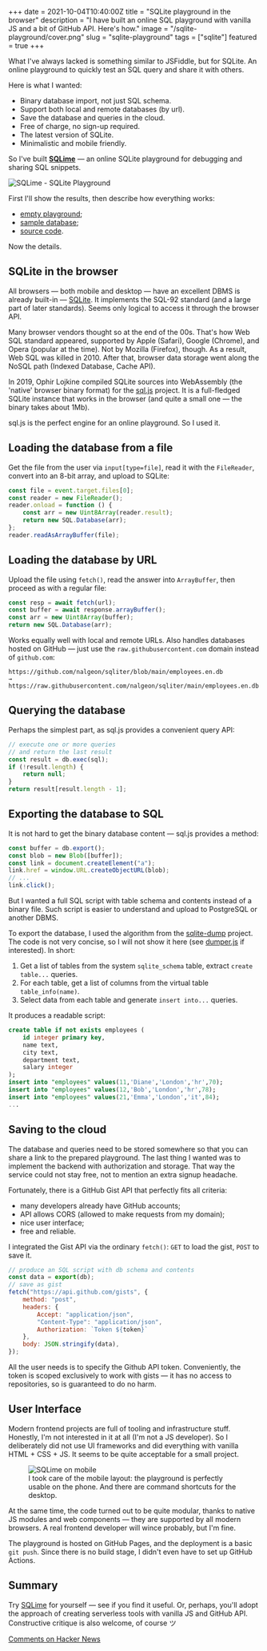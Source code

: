 +++
date = 2021-10-04T10:40:00Z
title = "SQLite playground in the browser"
description = "I have built an online SQL playground with vanilla JS and a bit of GitHub API. Here's how."
image = "/sqlite-playground/cover.png"
slug = "sqlite-playground"
tags = ["sqlite"]
featured = true
+++

What I've always lacked is something similar to JSFiddle, but for SQLite. An online playground to quickly test an SQL query and share it with others.

Here is what I wanted:

-   Binary database import, not just SQL schema.
-   Support both local and remote databases (by url).
-   Save the database and queries in the cloud.
-   Free of charge, no sign-up required.
-   The latest version of SQLite.
-   Minimalistic and mobile friendly.

So I've built **[SQLime](https://sqlime.org/)** — an online SQLite playground for debugging and sharing SQL snippets.

![SQLime - SQLite Playground](sqlime.jpg)

First I'll show the results, then describe how everything works:

-   [empty playground](https://sqlime.org/);
-   [sample database](https://sqlime.org/#gist:e012594111ce51f91590c4737e41a046);
-   [source code](https://github.com/nalgeon/sqlime).

Now the details.

## SQLite in the browser

All browsers — both mobile and desktop — have an excellent DBMS is already built-in — [SQLite](https://sqlite.org/). It implements the SQL-92 standard (and a large part of later standards). Seems only logical to access it through the browser API.

Many browser vendors thought so at the end of the 00s. That's how Web SQL standard appeared, supported by Apple (Safari), Google (Chrome), and Opera (popular at the time). Not by Mozilla (Firefox), though. As a result, Web SQL was killed in 2010. After that, browser data storage went along the NoSQL path (Indexed Database, Cache API).

In 2019, Ophir Lojkine compiled SQLite sources into WebAssembly (the 'native' browser binary format) for the [sql.js](https://github.com/sql-js/sql.js) project. It is a full-fledged SQLite instance that works in the browser (and quite a small one — the binary takes about 1Mb).

sql.js is the perfect engine for an online playground. So I used it.

## Loading the database from a file

Get the file from the user via `input[type=file]`, read it with the `FileReader`, convert into an 8-bit array, and upload to SQLite:

```javascript
const file = event.target.files[0];
const reader = new FileReader();
reader.onload = function () {
    const arr = new Uint8Array(reader.result);
    return new SQL.Database(arr);
};
reader.readAsArrayBuffer(file);
```

## Loading the database by URL

Upload the file using `fetch()`, read the answer into `ArrayBuffer`, then proceed as with a regular file:

```javascript
const resp = await fetch(url);
const buffer = await response.arrayBuffer();
const arr = new Uint8Array(buffer);
return new SQL.Database(arr);
```

Works equally well with local and remote URLs. Also handles databases hosted on GitHub — just use the `raw.githubusercontent.com` domain instead of `github.com`:

```
https://github.com/nalgeon/sqliter/blob/main/employees.en.db
→ https://raw.githubusercontent.com/nalgeon/sqliter/main/employees.en.db
```

## Querying the database

Perhaps the simplest part, as sql.js provides a convenient query API:

```javascript
// execute one or more queries
// and return the last result
const result = db.exec(sql);
if (!result.length) {
    return null;
}
return result[result.length - 1];
```

## Exporting the database to SQL

It is not hard to get the binary database content — sql.js provides a method:

```javascript
const buffer = db.export();
const blob = new Blob([buffer]);
const link = document.createElement("a");
link.href = window.URL.createObjectURL(blob);
// ...
link.click();
```

But I wanted a full SQL script with table schema and contents instead of a binary file. Such script is easier to understand and upload to PostgreSQL or another DBMS.

To export the database, I used the algorithm from the [sqlite-dump](https://github.com/simonw/sqlite-dump) project. The code is not very concise, so I will not show it here (see [dumper.js](https://github.com/nalgeon/sqlime/blob/main/js/dumper.js) if interested). In short:

1. Get a list of tables from the system `sqlite_schema` table, extract `create table...` queries.
2. For each table, get a list of columns from the virtual table `table_info(name)`.
3. Select data from each table and generate `insert into...` queries.

It produces a readable script:

```sql
create table if not exists employees (
    id integer primary key,
    name text,
    city text,
    department text,
    salary integer
);
insert into "employees" values(11,'Diane','London','hr',70);
insert into "employees" values(12,'Bob','London','hr',78);
insert into "employees" values(21,'Emma','London','it',84);
...
```

## Saving to the cloud

The database and queries need to be stored somewhere so that you can share a link to the prepared playground. The last thing I wanted was to implement the backend with authorization and storage. That way the service could not stay free, not to mention an extra signup headache.

Fortunately, there is a GitHub Gist API that perfectly fits all criteria:

-   many developers already have GitHub accounts;
-   API allows CORS (allowed to make requests from my domain);
-   nice user interface;
-   free and reliable.

I integrated the Gist API via the ordinary `fetch()`: `GET` to load the gist, `POST` to save it.

```javascript
// produce an SQL script with db schema and contents
const data = export(db);
// save as gist
fetch("https://api.github.com/gists", {
    method: "post",
    headers: {
        Accept: "application/json",
        "Content-Type": "application/json",
        Authorization: `Token ${token}`
    },
    body: JSON.stringify(data),
});
```

All the user needs is to specify the Github API token. Conveniently, the token is scoped exclusively to work with gists — it has no access to repositories, so is guaranteed to do no harm.

## User Interface

Modern frontend projects are full of tooling and infrastructure stuff. Honestly, I'm not interested in it at all (I'm not a JS developer). So I deliberately did not use UI frameworks and did everything with vanilla HTML + CSS + JS. It seems to be quite acceptable for a small project.

<figure>
    <img alt="SQLime on mobile" src="mobile.jpg">
    <figcaption class="align-center">I took care of the mobile layout: the playground is perfectly usable on the phone. And there are command shortcuts for the desktop.</figcaption>
</figure>

At the same time, the code turned out to be quite modular, thanks to native JS modules and web components — they are supported by all modern browsers. A real frontend developer will wince probably, but I'm fine.

The playground is hosted on GitHub Pages, and the deployment is a basic `git push`. Since there is no build stage, I didn't even have to set up GitHub Actions.

## Summary

Try [SQLime](https://sqlime.org/) for yourself — see if you find it useful. Or, perhaps, you'll adopt the approach of creating serverless tools with vanilla JS and GitHub API. Constructive critique is also welcome, of course ツ

[Comments on Hacker News](https://news.ycombinator.com/item?id=28669703)
